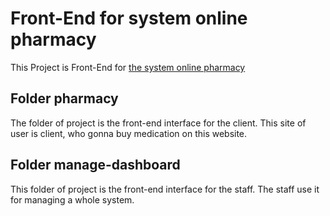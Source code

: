 # Front-End for system online pharmacy
This Project is Front-End for [the system online pharmacy](https://github.com/MorCherlf/Pharmacy)

## Folder pharmacy
The folder of project is the front-end interface for the client.
This site of user is client, who gonna buy medication on this website.

## Folder manage-dashboard
This folder of project is the front-end interface for the staff.
The staff use it for managing a whole system.

